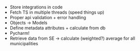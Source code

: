 - Store integrations in code
- Fetch TS in multiple threads (speed things up)  
- Proper api validation + error handling
- Objects -> Models
- Define metadata attributes + calculate from db
- Pycharm!
- Retrieve data from SE  -> calculate (weighted?) average for all municipalities